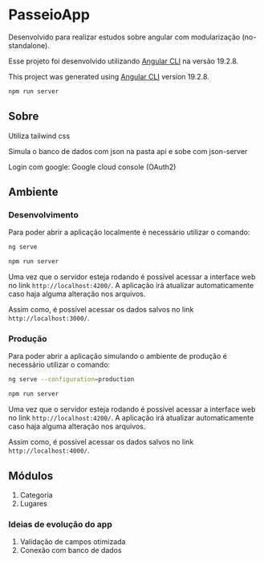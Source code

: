 # PasseioApp

<!-- ![Home](./public/home.png)

Baixe [aqui](./public/demo.mp4) um vídeo curto demonstrando a aplicação. -->

Desenvolvido para realizar estudos sobre angular com modularização (no-standalone).

Esse projeto foi desenvolvido utilizando [Angular CLI](https://github.com/angular/angular-cli) na versão 19.2.8.

This project was generated using [Angular CLI](https://github.com/angular/angular-cli) version 19.2.8.

```bash
npm run server
```

## Sobre

Utiliza tailwind css

Simula o banco de dados com json na pasta api e sobe com json-server

Login com google: Google cloud console (OAuth2)

## Ambiente 

### Desenvolvimento

Para poder abrir a aplicação localmente é necessário utilizar o comando: 

```bash
ng serve
```

```bash
npm run server
```

Uma vez que o servidor esteja rodando é possível acessar a interface web no link `http://localhost:4200/`. A aplicação irá atualizar automaticamente caso haja alguma alteração nos arquivos.

Assim como, é possível acessar os dados salvos no link `http://localhost:3000/`.

### Produção

Para poder abrir a aplicação simulando o ambiente de produção é necessário utilizar o comando: 

```bash
ng serve --configuration=production
```

```bash
npm run server
```

Uma vez que o servidor esteja rodando é possível acessar a interface web no link `http://localhost:4200/`. A aplicação irá atualizar automaticamente caso haja alguma alteração nos arquivos.

Assim como, é possível acessar os dados salvos no link `http://localhost:4000/`.

## Módulos

1. Categoria
2. Lugares
### Ideias de evolução do app

1. Validação de campos otimizada
2. Conexão com banco de dados
